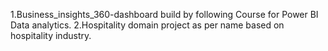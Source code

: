 1.Business_insights_360-dashboard build by following Course for Power BI Data analytics.
2.Hospitality domain project as per name based on hospitality industry.
